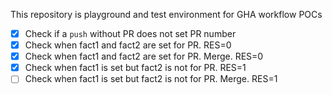 This repository is playground and test environment for GHA workflow POCs

- [x] Check if a `push` without PR does not set PR number
- [x] Check when fact1 and fact2 are set for PR. RES=0
- [x] Check when fact1 and fact2 are set for PR. Merge. RES=0
- [x] Check when fact1 is set but fact2 is not for PR. RES=1
- [ ] Check when fact1 is set but fact2 is not for PR. Merge. RES=1